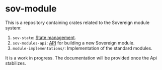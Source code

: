 # sov-module

This is a repository containing crates related to the Sovereign module system:

1. `sov-state`: [State management](./sov-state/README.md).
2. `sov-modules-api`: [API](./sov-modules-api/README.md) for building a new Sovereign module.
3. `module-implementations/`: Implementation of the standard modules.

It is a work in progress. The documentation will be provided once the Api stabilizes.

